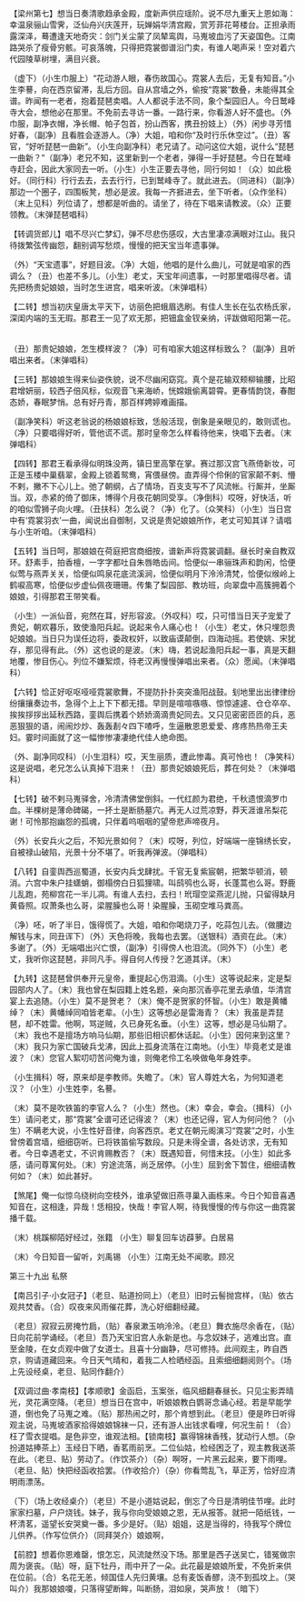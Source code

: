 <!-- { "loadSidebar": true } -->
【梁州第七】想当日奏清歌趋承金殿，度新声供应瑶阶。说不尽九重天上恩如海：幸温泉骊山雪霁，泛仙舟兴庆莲开，玩婵娟华清宫殿，赏芳菲花萼楼台。正担承雨露深泽，蓦遭逢天地奇灾：剑门关尘蒙了凤辇鸾舆，马嵬坡血污了天姿国色。江南路哭杀了瘦骨穷骸。可哀落魄，只得把霓裳御谱沿门卖，有谁人喝声采！空对着六代园陵草树埋，满目兴衰。 　 

（虚下）（小生巾服上）“花动游人眼，春伤故国心。霓裳人去后，无复有知音。”小生李謩，向在西京留滞，乱后方回。自从宫墙之外，偷按“霓裳”数叠，未能得其全谱。昨闻有一老者，抱着琵琶卖唱。人人都说手法不同，象个梨园旧人。今日鹫峰寺大会，想他必在那里。不免前去寻访一番。一路行来，你看游人好不盛也。（外巾服，副净衣帽，净长帽、帕子包首，扮山西客，携丑扮妓上）（外）闲步寻芳惜好春，（副净）且看胜会逐游人。（净）大姐，咱和你“及时行乐休空过”。（丑）客官，“好听琵琶一曲新”。（小生向副净科）老兄请了。动问这位大姐，说什么“琵琶一曲新？”（副净）老兄不知，这里新到一个老者，弹得一手好琵琶。今日在鹫峰寺赶会，因此大家同去一听。（小生）小生正要去寻他，同行何如！（众）如此极好。（同行科）行行去去，去去行行，已到鹫峰寺了。就此进去。（同进科）（副净）那边一个圈子，四围板凳，想必是波。我每一齐捱进去，坐下听者。（众作坐科）（末上见科）列位请了，想都是听曲的。请坐了，待在下唱来请教波。（众）正要领教。（末弹琵琶唱科） 　 

【转调货郎儿】唱不尽兴亡梦幻，弹不尽悲伤感叹，大古里凄凉满眼对江山。我只待拨繁弦传幽怨，翻别调写愁烦，慢慢的把天宝当年遗事弹。

（外）“天宝遗事”，好题目波。（净）大姐，他唱的是什么曲儿，可就是咱家的西调么？（丑）也差不多儿。（小生）老丈，天宝年间遗事，一时那里唱得尽者。请先把杨贵妃娘娘，当时怎生进宫，唱来听波。（末弹唱科） 　 

【二转】想当初庆皇唐太平天下，访丽色把蛾眉选刷。有佳人生长在弘农杨氏家，深闺内端的玉无瑕。那君王一见了欢无那，把钿盒金钗亲纳，评跋做昭阳第一花。 　 

（丑）那贵妃娘娘，怎生模样波？（净）可有咱家大姐这样标致么？（副净）且听唱出来者。（末弹唱科） 　 

【三转】那娘娘生得来仙姿佚貌，说不尽幽闲窈窕。真个是花输双颊柳输腰，比昭君增妍丽，较西子倍风标，似观音飞来海峤，恍嫦娥偷离碧霄。更春情韵饶，春酣态娇，春眠梦悄。总有好丹青，那百样娉婷难画描。 

（副净笑科）听这老翁说的杨娘娘标致，恁般活现，倒象是亲眼见的，敢则谎也。（净）只要唱得好听，管他谎不谎。那时皇帝怎么样看待他来，快唱下去者。（末弹唱科） 　 

【四转】那君王看承得似明珠没两，镇日里高擎在掌。赛过那汉宫飞燕倚新妆，可正是玉楼中巢翡翠，金殿上锁着鸳鸯，宵偎昼傍。直弄得个伶俐的官家颠不剌、懵不剌，撇不下心儿上。弛了朝纲，占了情场，百支支写不了风流帐。行厮并，坐厮当。双，赤紧的倚了御床，博得个月夜花朝同受享。（净倒科）哎呀，好快活，听的咱似雪狮子向火哩。（丑扶科）怎么说？（净）化了。（众笑科）（小生）当日宫中有‘霓裳羽衣’一曲，闻说出自御制，又说是贵妃娘娘所作，老丈可知其详？请唱与小生听咱。（末弹唱科） 　 

【五转】当日呵，那娘娘在荷庭把宫商细按，谱新声将霓裳调翻。昼长时亲自教双环。舒素手，拍香檀，一字字都吐自朱唇皓齿间。恰便似一串骊珠声和韵闲，恰便似莺与燕弄关关，恰便似鸣泉花底流溪涧，恰便似明月下泠泠清梵，恰便似缑岭上鹤唳高寒，恰便似步虚仙佩夜珊珊。传集了梨园部、教坊班，向翠盘中高簇拥着个娘娘，引得那君王带笑看。 　 

（小生）一派仙音，宛然在耳，好形容波。（外叹科）哎，只可惜当日天子宠爱了贵妃，朝欢暮乐，致使渔阳兵起。说起来令人痛心也！（小生）老丈，休只埋怨贵妃娘娘。当日只为误任边将，委政权奸，以致庙谟颠倒，四海动摇。若使姚、宋犹存，那见得有此。（外）这也说的是波。（末）嗨，若说起渔阳兵起一事，真是天翻地覆，惨目伤心。列位不嫌絮烦，待老汉再慢慢弹唱出来者。（众）愿闻。（末弹唱科） 　 

【六转】恰正好呕呕哑哑霓裳歌舞，不提防扑扑突突渔阳战鼓。刬地里出出律律纷纷攘攘奏边书，急得个上上下下都无措。早则是喧喧嗾嗾、惊惊遽遽、仓仓卒卒、挨挨拶拶出延秋西路，銮舆后携着个娇娇滴滴贵妃同去。又只见密密匝匝的兵，恶恶狠狠的语，闹闹炒炒、轰轰剨々四下喳呼，生逼散恩恩爱爱、疼疼热热帝王夫妇。霎时间画就了这一幅惨惨凄凄绝代佳人绝命图。 　 

（外、副净同叹科）（小生泪科）哎，天生丽质，遭此惨毒。真可怜也！（净笑科）这是说唱，老兄怎么认真掉下泪来！（丑）那贵妃娘娘死后，葬在何处？（末弹唱科） 　 

【七转】破不剌马嵬驿舍，冷清清佛堂倒斜。一代红颜为君绝，千秋遗恨滴罗巾血。半棵树是薄命碑碣，一抔土是断肠墓穴。再无人过荒凉野，莽天涯谁吊梨花谢！可怜那抱幽怨的孤魂，只伴着呜咽咽的望帝悲声啼夜月。 　 

（外）长安兵火之后，不知光景如何？（末）哎呀，列位，好端端一座锦绣长安，自被禄山破陷，光景十分不堪了。听我再弹波。（弹唱科） 　

【八转】自銮舆西巡蜀道，长安内兵戈肆扰。千官无复紫宸朝，把繁华顿消，顿消。六宫中朱户挂蟏蛸，御榻傍白日狐狸啸。叫鸱鸮也么哥，长蓬蒿也么哥。野鹿儿乱跑，苑柳宫花一半儿凋。有谁人去扫，去扫！玳瑁空梁燕泥儿抛，只留得缺月黄昏照。叹萧条也么哥，梁腥臊也么哥！染腥臊，玉砌空堆马粪高。 　  

（净）呸，听了半日，饿得慌了。大姐，咱和你喝烧刀子，吃蒜包儿去。（做腰边解钱与末，同丑诨下）（外）天色将晚，我每也去罢。（送银科）酒资在此。（末）多谢了。（外）无端唱出兴亡恨，（副净）引得傍人也泪流。（同外下）（小生）老丈，我听你这琵琶，非同凡手。得自何人传授？乞道其详。（末）  　 

【九转】这琵琶曾供奉开元皇帝，重提起心伤泪滴。（小生）这等说起来，定是梨园部内人了。（末）我也曾在梨园籍上姓名题，亲向那沉香亭花里去承值，华清宫宴上去追随。（小生）莫不是贺老？（末）俺不是贺家的怀智。（小生）敢是黄幡绰？（末）黄幡绰同咱皆老辈。（小生）这等想必是雷海青？（末）我虽是弄琵琶，却不姓雷。他啊，骂逆贼，久已身死名垂。（小生）这等，想必是马仙期了。（末）我也不是擅场方响马仙期，那些旧相识都休话起。（小生）因何来到这里？（末）我只为家亡国破兵戈沸，因此上孤身流落在江南地。（小生）毕竟老丈是谁波？（末）您官人絮叨叨苦问俺为谁，则俺老伶工名唤做龟年身姓李。  　 

（小生揖科）呀，原来却是李教师。失瞻了。（末）官人尊姓大名，为何知道老汉？（小生）小生姓李，名謩。 　 

（末）莫不是吹铁笛的李官人么？（小生）然也。（末）幸会，幸会。（揖科）（小生）请问老丈，那“霓裳”全谱可还记得波？（末）也还记得，官人为何问他？（小生）不瞒老大说，小生性好音律，向客西京。老丈在朝元阁演习“霓裳”之时，小生曾傍着宫墙，细细窃听。已将铁笛偷写数段。只是未得全谱，各处访求，无有知者。今日幸遇老丈，不识肯赐教否？（末）既遇知音，何惜末技。（小生）如此多感，请问尊寓何处。（末）穷途流落，尚乏居停。（小生）屈到舍下暂住，细细请教何如？（末）如此甚好。 　 

【煞尾】俺一似惊乌绕树向空枝外，谁承望做旧燕寻巢入画栋来。今日个知音喜遇知音在，这相逢，异哉！恁相投，快哉！李官人啊，待我慢慢的传与你这一曲霓裳播千载。 　 

（末）桃蹊柳陌好经过，张籍 （小生）聊复回车访薜萝。白居易 　 

（末）今日知音一留听，刘禹锡 （小生）江南无处不闻歌。顾况 

第三十九出 私祭 

【南吕引子·小女冠子】（老旦、贴道扮同上）（老旦）旧时云髻抛宫样，（贴）依古观共焚香。（合）叹夜来风雨催花葬，洗心好细翻经藏。 

（老旦）寂寂云房掩竹扃，（贴）春泉漱玉响泠泠。（老旦）舞衣施尽余香在，（贴）日向花前学诵经。（老旦）吾乃天宝旧宫人永新是也。与念奴妹子，逃难出宫。直至金陵，在女贞观中做了女道士。且喜十分幽静，尽可修持。此间观主，昨自西京，购请道藏回来。今日天气晴和，着我二人检晒经函。且索细细翻阅则个。（场上先设经桌，老旦、贴同作翻介）

【双调过曲·孝南枝】【孝顺歌】金函启，玉案张，临风细翻春昼长。只见尘影弄晴光，灵花满空降。（老旦）想当日在宫中，听娘娘教白鹦哥念诵心经。若是早能学道，倒也免了马嵬之难。（贴）那热闹之时，那个肯想到此。（老旦）便是昨日听得观主说，马嵬坡酒家拾得娘娘锦袜一只，还有游人出钱求看哩，何况生前！（合）枉了雪衣提唱。是色非空，谁观法相。【锁南枝】赢得锦袜香残，犹动行人想。（杂扮道姑捧茶上）玉经日下晒，香茗雨前烹。二位仙姑，检经困乏了，观主教我送茶在此。（老旦、贴）劳动了。（作饮茶介）（杂）啊呀，一片黑云起来，要下雨哩。（老旦、贴）快把经函收拾罢。（作收拾介）（杂）你看莺乱飞，草正芳，恰好应清明雨漂荡。 　 

（下）（场上收经桌介）（老旦）不是小道姑说起，倒忘了今日是清明佳节哩。此时家家扫墓，户户烧钱。妹子，我与你向受娘娘之恩，无从报答。就把一陌纸钱，一杯清茗，遥望长安哭奠一番。多少是好。（贴）姐姐，这是当得的，待我写个牌位儿供养。（作写位供介）（同拜哭介）娘娘啊， 　 

【前腔】想着你恩难罄，恨怎忘，风流陡然没下场。那里是西子送吴亡，错冤做宗周为褒丧。（贴）呀，庭下牡丹，雨中开了一朵。此花最是娘娘所爱，不免折来供在位前。（合）名花无恙，倾国佳人先归黄壤。总有麦饭香醪，浇不到孤坟上。（哭叫介）我那娘娘嗄，只落得望断眸，叫断肠，泪如泉，哭声放！（暗下） 　 

